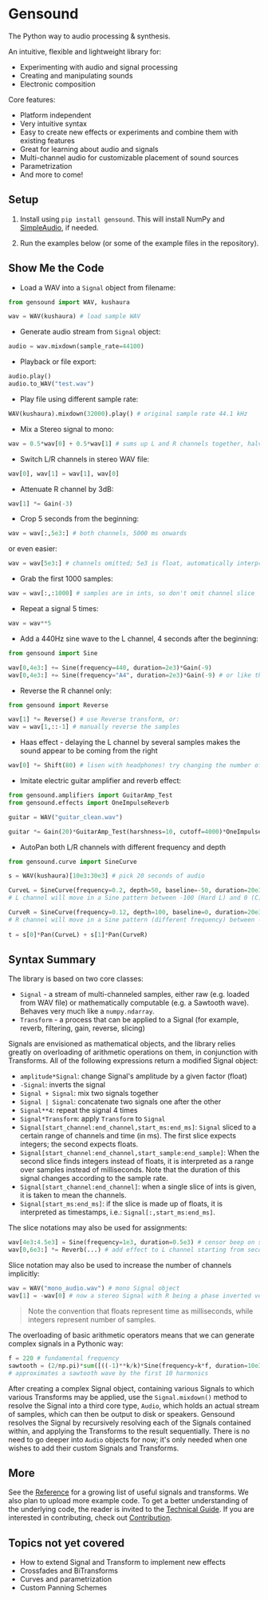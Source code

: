 # Gensound
The Python way to audio processing & synthesis. 

An intuitive, flexible and lightweight library for:
* Experimenting with audio and signal processing
* Creating and manipulating sounds
* Electronic composition

Core features:
* Platform independent
* Very intuitive syntax
* Easy to create new effects or experiments and combine them with existing features
* Great for learning about audio and signals
* Multi-channel audio for customizable placement of sound sources
* Parametrization
* And more to come!

## Setup

1. Install using `pip install gensound`.
This will install NumPy and [SimpleAudio](https://github.com/hamiltron/py-simple-audio), if needed.

2. Run the examples below (or some of the example files in the repository).

## Show Me the Code
* Load a WAV into a `Signal` object from filename:
```python
from gensound import WAV, kushaura

wav = WAV(kushaura) # load sample WAV
```

* Generate audio stream from `Signal` object:
```python
audio = wav.mixdown(sample_rate=44100)
```

* Playback or file export:
```python
audio.play()
audio.to_WAV("test.wav")
```

* Play file using different sample rate:
```python
WAV(kushaura).mixdown(32000).play() # original sample rate 44.1 kHz
```

* Mix a Stereo signal to mono:
```python
wav = 0.5*wav[0] + 0.5*wav[1] # sums up L and R channels together, halving the amplitudes
```

* Switch L/R channels in stereo WAV file:
```python
wav[0], wav[1] = wav[1], wav[0]
```

* Attenuate R channel by 3dB:
```python
wav[1] *= Gain(-3)
```

* Crop 5 seconds from the beginning:
```python
wav = wav[:,5e3:] # both channels, 5000 ms onwards
```
or even easier:
```python
wav = wav[5e3:] # channels omitted; 5e3 is float, automatically interpreted as ms
```

* Grab the first 1000 samples:
```python
wav = wav[:,:1000] # samples are in ints, so don't omit channel slice
```

* Repeat a signal 5 times:
```python
wav = wav**5
```

* Add a 440Hz sine wave to the L channel, 4 seconds after the beginning:
```python
from gensound import Sine

wav[0,4e3:] += Sine(frequency=440, duration=2e3)*Gain(-9)
wav[0,4e3:] += Sine(frequency="A4", duration=2e3)*Gain(-9) # or like this
```

* Reverse the R channel only:
```python
from gensound import Reverse

wav[1] *= Reverse() # use Reverse transform, or:
wav = wav[1,::-1] # manually reverse the samples
```

* Haas effect - delaying the L channel by several samples makes the sound appear to be coming from the right
```python
wav[0] *= Shift(80) # lisen with headphones! try changing the number of samples
```

* Imitate electric guitar amplifier and reverb effect:
```python
from gensound.amplifiers import GuitarAmp_Test
from gensound.effects import OneImpulseReverb

guitar = WAV("guitar_clean.wav")

guitar *= Gain(20)*GuitarAmp_Test(harshness=10, cutoff=4000)*OneImpulseReverb(mix=1.2, num=2000, curve="steep")
```

* AutoPan both L/R channels with different frequency and depth
```python
from gensound.curve import SineCurve

s = WAV(kushaura)[10e3:30e3] # pick 20 seconds of audio

CurveL = SineCurve(frequency=0.2, depth=50, baseline=-50, duration=20e3)
# L channel will move in a Sine pattern between -100 (Hard L) and 0 (C)

CurveR = SineCurve(frequency=0.12, depth=100, baseline=0, duration=20e3)
# R channel will move in a Sine pattern (different frequency) between -100 and 100
    
t = s[0]*Pan(CurveL) + s[1]*Pan(CurveR)
```


## Syntax Summary

The library is based on two core classes:
* `Signal` - a stream of multi-channeled samples, either raw (e.g. loaded from WAV file) or mathematically computable (e.g. a Sawtooth wave). Behaves very much like a `numpy.ndarray`.
* `Transform` - a process that can be applied to a Signal (for example, reverb, filtering, gain, reverse, slicing)

Signals are envisioned as mathematical objects, and the library relies greatly on overloading of arithmetic operations on them, in conjunction with Transforms.
All of the following expressions return a modified Signal object:
* `amplitude*Signal`: change Signal's amplitude by a given factor (float)
* `-Signal`: inverts the signal
* `Signal + Signal`: mix two signals together
* `Signal | Signal`: concatenate two signals one after the other
* `Signal**4`: repeat the signal 4 times
* `Signal*Transform`: apply `Transform` to `Signal`
* `Signal[start_channel:end_channel,start_ms:end_ms]`: `Signal` sliced to a certain range of channels and time (in ms). The first slice expects integers; the second expects floats.
* `Signal[start_channel:end_channel,start_sample:end_sample]`: When the second slice finds integers instead of floats, it is interpreted as a range over samples instead of milliseconds. Note that the duration of this signal changes according to the sample rate.
* `Signal[start_channel:end_channel]`: when a single slice of ints is given, it is taken to mean the channels.
* `Signal[start_ms:end_ms]`: if the slice is made up of floats, it is interpreted as timestamps, i.e.: `Signal[:,start_ms:end_ms]`.

The slice notations may also be used for assignments:
```python
wav[4e3:4.5e3] = Sine(frequency=1e3, duration=0.5e3) # censor beep on seconds 4-4.5
wav[0,6e3:] *= Reverb(...) # add effect to L channel starting from second 6
```

Slice notation may also be used to increase the number of channels implicitly:
```python
wav = WAV("mono_audio.wav") # mono Signal object
wav[1] = -wav[0] # now a stereo Signal with R being a phase inverted version of L
```

> Note the convention that floats represent time as milliseconds, while integers represent number of samples.

The overloading of basic arithmetic operators means that we can generate complex signals in a Pythonic way:
```python
f = 220 # fundamental frequency
sawtooth = (2/np.pi)*sum([((-1)**k/k)*Sine(frequency=k*f, duration=10e3) for k in range(1,11)])
# approximates a sawtooth wave by the first 10 harmonics
```

After creating a complex Signal object, containing various Signals to which various Transforms may be applied, use the `Signal.mixdown()` method to resolve the Signal into a third core type, `Audio`, which holds an actual stream of samples, which can then be output to disk or speakers. Gensound resolves the Signal by recursively resolving each of the Signals contained within, and applying the Transforms to the result sequentially. There is no need to go deeper into `Audio` objects for now; it's only needed when one wishes to add their custom Signals and Transforms.

## More
See the [Reference](REFERENCE.md) for a growing list of useful signals and transforms.
We also plan to upload more example code.
To get a better understanding of the underlying code, the reader is invited to the [Technical Guide](TECHNICAL.md).
If you are interested in contributing, check out [Contribution](CONTRIBUTING.md).


## Topics not yet covered
* How to extend Signal and Transform to implement new effects
* Crossfades and BiTransforms
* Curves and parametrization
* Custom Panning Schemes











